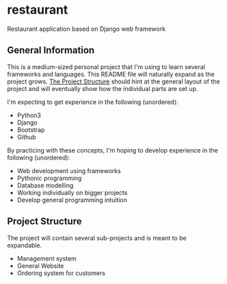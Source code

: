 # restaurant
Restaurant application based on Django web framework

## General Information
This is a medium-sized personal project that I'm using to learn several frameworks and languages. This README file will naturally expand as the project grows. [The Project Structure](https://github.com/shleppy/restaurant#project-structure) should hint at the general layout of the project and will eventually show how the individual parts are set up.

I'm expecting to get experience in the following (unordered):
* Python3
* Django
* Bootstrap
* Github

By practicing with these concepts, I'm hoping to develop experience in the following (unordered):
* Web development using frameworks
* Pythonic programming
* Database modelling
* Working individually on bigger projects
* Develop general programming intuition

## Project Structure
The project will contain several sub-projects and is meant to be expandable.

* Management system
* General Website
* Ordering system for customers
